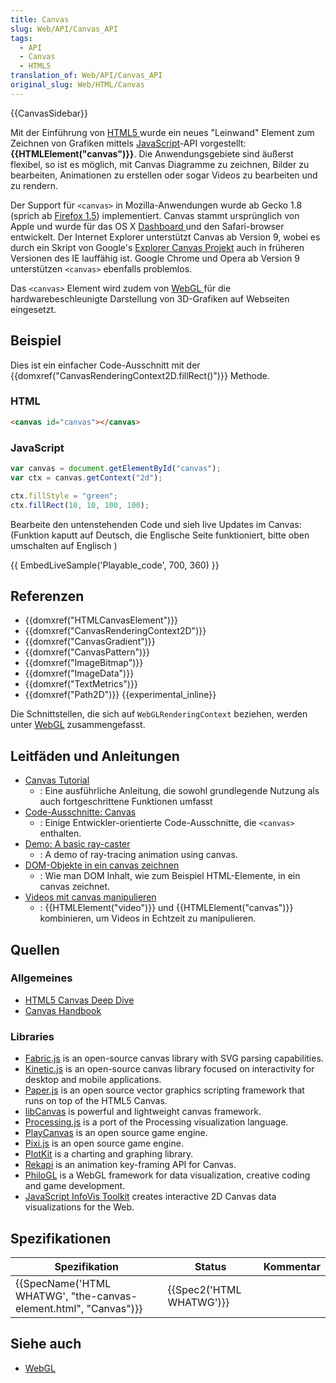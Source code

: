 ```yaml
---
title: Canvas
slug: Web/API/Canvas_API
tags:
  - API
  - Canvas
  - HTML5
translation_of: Web/API/Canvas_API
original_slug: Web/HTML/Canvas
---
```

{{CanvasSidebar}}

Mit der Einführung von [HTML5 ](/de/docs/HTML/HTML5)wurde ein neues "Leinwand" Element zum Zeichnen von Grafiken mittels [JavaScript](/de/docs/Web/JavaScript)-API vorgestellt: **{{HTMLElement("canvas")}}**. Die Anwendungsgebiete sind äußerst flexibel, so ist es möglich, mit Canvas Diagramme zu zeichnen, Bilder zu bearbeiten, Animationen zu erstellen oder sogar Videos zu bearbeiten und zu rendern.

Der Support für `<canvas>` in Mozilla-Anwendungen wurde ab Gecko 1.8 (sprich ab [Firefox 1.5](/de/docs/Mozilla/Firefox/Releases/1.5)) implementiert. Canvas stammt ursprünglich von Apple und wurde für das OS X [Dashboard ](https://en.wikipedia.org/wiki/Dashboard_%28Mac_OS%29)und den Safari-browser entwickelt. Der Internet Explorer unterstützt Canvas ab Version 9, wobei es durch ein Skript von Google's [Explorer Canvas Projekt](http://excanvas.sourceforge.net/) auch in früheren Versionen des IE lauffähig ist. Google Chrome und Opera ab Version 9 unterstützen `<canvas>` ebenfalls problemlos.

Das `<canvas>` Element wird zudem von [WebGL ](/de/docs/Web/WebGL)für die hardwarebeschleunigte Darstellung von 3D-Grafiken auf Webseiten eingesetzt.

## Beispiel

Dies ist ein einfacher Code-Ausschnitt mit der {{domxref("CanvasRenderingContext2D.fillRect()")}} Methode.

### HTML

```html
<canvas id="canvas"></canvas>
```

### JavaScript

```js
var canvas = document.getElementById("canvas");
var ctx = canvas.getContext("2d");

ctx.fillStyle = "green";
ctx.fillRect(10, 10, 100, 100);
```

Bearbeite den untenstehenden Code und sieh live Updates im Canvas: (Funktion kaputt auf Deutsch, die Englische Seite funktioniert, bitte oben umschalten auf Englisch )

{{ EmbedLiveSample('Playable_code', 700, 360) }}

## Referenzen

- {{domxref("HTMLCanvasElement")}}
- {{domxref("CanvasRenderingContext2D")}}
- {{domxref("CanvasGradient")}}
- {{domxref("CanvasPattern")}}
- {{domxref("ImageBitmap")}}
- {{domxref("ImageData")}}
- {{domxref("TextMetrics")}}
- {{domxref("Path2D")}} {{experimental_inline}}

Die Schnittstellen, die sich auf `WebGLRenderingContext` beziehen, werden unter [WebGL](/de/docs/Web/WebGL) zusammengefasst.

## Leitfäden und Anleitungen

- [Canvas Tutorial](/de/docs/Web/API/Canvas_API/Tutorial)
  - : Eine ausführliche Anleitung, die sowohl grundlegende Nutzung als auch fortgeschrittene Funktionen umfasst
- [Code-Ausschnitte: Canvas](/en-US/Add-ons/Code_snippets/Canvas)
  - : Einige Entwickler-orientierte Code-Ausschnitte, die `<canvas>` enthalten.
- [Demo: A basic ray-caster](/de/docs/Web/API/Canvas_API/A_basic_ray-caster)
  - : A demo of ray-tracing animation using canvas.
- [DOM-Objekte in ein canvas zeichnen](/de/docs/Web/API/Canvas_API/Drawing_DOM_objects_into_a_canvas)
  - : Wie man DOM Inhalt, wie zum Beispiel HTML-Elemente, in ein canvas zeichnet.
- [Videos mit canvas manipulieren](/de/docs/Web/API/Canvas_API/Manipulating_video_using_canvas)
  - : {{HTMLElement("video")}} und {{HTMLElement("canvas")}} kombinieren, um Videos in Echtzeit zu manipulieren.

## Quellen

### Allgemeines

- [HTML5 Canvas Deep Dive](http://joshondesign.com/p/books/canvasdeepdive/title.html)
- [Canvas Handbook](http://bucephalus.org/text/CanvasHandbook/CanvasHandbook.html)

### Libraries

- [Fabric.js](http://fabricjs.com) is an open-source canvas library with SVG parsing capabilities.
- [Kinetic.js](https://github.com/ericdrowell/KineticJS) is an open-source canvas library focused on interactivity for desktop and mobile applications.
- [Paper.js](http://paperjs.org/) is an open source vector graphics scripting framework that runs on top of the HTML5 Canvas.
- [libCanvas](http://libcanvas.github.com/) is powerful and lightweight canvas framework.
- [Processing.js](http://processingjs.org) is a port of the Processing visualization language.
- [PlayCanvas](https://playcanvas.com/) is an open source game engine.
- [Pixi.js](http://www.pixijs.com/) is an open source game engine.
- [PlotKit](http://www.liquidx.net/plotkit/) is a charting and graphing library.
- [Rekapi](https://github.com/jeremyckahn/rekapi) is an animation key-framing API for Canvas.
- [PhiloGL](http://senchalabs.github.com/philogl/) is a WebGL framework for data visualization, creative coding and game development.
- [JavaScript InfoVis Toolkit](http://thejit.org/) creates interactive 2D Canvas data visualizations for the Web.

## Spezifikationen

| Spezifikation                                                                        | Status                           | Kommentar |
| ------------------------------------------------------------------------------------ | -------------------------------- | --------- |
| {{SpecName('HTML WHATWG', "the-canvas-element.html", "Canvas")}} | {{Spec2('HTML WHATWG')}} |           |

## Siehe auch

- [WebGL](/de/docs/Web/WebGL)
